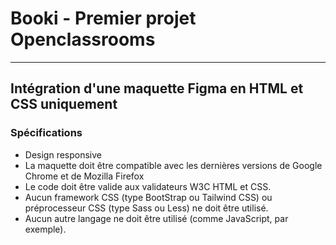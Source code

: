 # Booki - Premier projet Openclassrooms
***

## Intégration d'une maquette Figma en HTML et CSS uniquement

### Spécifications

* Design responsive
* La maquette doit être compatible avec les dernières versions de Google Chrome et de Mozilla Firefox
* Le code doit être valide aux validateurs W3C HTML et CSS.
* Aucun framework CSS (type BootStrap ou Tailwind CSS) ou préprocesseur CSS (type Sass ou Less) ne doit être utilisé.
* Aucun autre langage ne doit être utilisé (comme JavaScript, par exemple).
